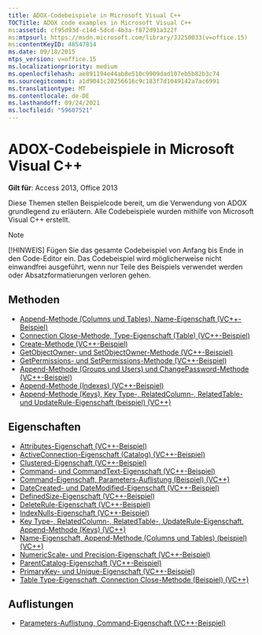 ```yaml
---
title: ADOX-Codebeispiele in Microsoft Visual C++
TOCTitle: ADOX code examples in Microsoft Visual C++
ms:assetid: cf95d93d-c14d-5dcd-4b3a-f872d91a322f
ms:mtpsurl: https://msdn.microsoft.com/library/JJ250033(v=office.15)
ms:contentKeyID: 48547814
ms.date: 09/18/2015
mtps_version: v=office.15
ms.localizationpriority: medium
ms.openlocfilehash: ae891194e44ab8e510c9909dad107eb5b82b3c74
ms.sourcegitcommit: a1d9041c20256616c9c183f7d1049142a7ac6991
ms.translationtype: MT
ms.contentlocale: de-DE
ms.lasthandoff: 09/24/2021
ms.locfileid: "59607521"
---
```

# <a name="adox-code-examples-in-microsoft-visual-c"></a>ADOX-Codebeispiele in Microsoft Visual C++

**Gilt für**: Access 2013, Office 2013

Diese Themen stellen Beispielcode bereit, um die Verwendung von ADOX grundlegend zu erläutern. Alle Codebeispiele wurden mithilfe von Microsoft Visual C++ erstellt.

> [!NOTE]
> [!HINWEIS] Fügen Sie das gesamte Codebeispiel von Anfang bis Ende in den Code-Editor ein. Das Codebeispiel wird möglicherweise nicht einwandfrei ausgeführt, wenn nur Teile des Beispiels verwendet werden oder Absatzformatierungen verloren gehen.

## <a name="methods"></a>Methoden

- [Append-Methode (Columns und Tables), Name-Eigenschaft (VC++-Beispiel)](columns-and-tables-append-methods-name-property-example-vc.md)
- [Connection Close-Methode, Type-Eigenschaft (Table) (VC++-Beispiel)](connection-close-method-table-type-property-example-vc.md)
- [Create-Methode (VC++-Beispiel)](create-method-example-vc.md)
- [GetObjectOwner- und SetObjectOwner-Methode (VC++-Beispiel)](getobjectowner-and-setobjectowner-methods-example-vc.md)
- [GetPermissions- und SetPermissions-Methode (VC++-Beispiel)](getpermissions-and-setpermissions-methods-example-vc.md)
- [Append-Methode (Groups und Users) und ChangePassword-Methode (VC++-Beispiel)](groups-and-users-append-changepassword-methods-example-vc.md)
- [Append-Methode (Indexes) (VC++-Beispiel)](indexes-append-method-example-vc.md)
- [Append-Methode (Keys), Key Type-, RelatedColumn-, RelatedTable- und UpdateRule-Eigenschaft (beispiel) (VC++)](keys-append-method-key-type-relatedcolumn-relatedtable-and-updaterule-properties-example-vc.md)

## <a name="properties"></a>Eigenschaften

- [Attributes-Eigenschaft (VC++-Beispiel)](attributes-property-example-vc.md)
- [ActiveConnection-Eigenschaft (Catalog) (VC++-Beispiel)](catalog-activeconnection-property-example-vc.md)
- [Clustered-Eigenschaft (VC++-Beispiel)](clustered-property-example-vc.md)
- [Command- und CommandText-Eigenschaft (VC++-Beispiel)](command-and-commandtext-properties-example-vc.md)
- [Command-Eigenschaft, Parameters-Auflistung (Beispiel) (VC++)](parameters-collection-command-property-example-vc.md)
- [DateCreated- und DateModified-Eigenschaft (VC++-Beispiel)](datecreated-and-datemodified-properties-example-vc.md)
- [DefinedSize-Eigenschaft (VC++-Beispiel)](definedsize-property-example-vc.md)
- [DeleteRule-Eigenschaft (VC++-Beispiel)](deleterule-property-example-vc.md)
- [IndexNulls-Eigenschaft (VC++-Beispiel)](indexnulls-property-example-vc.md)
- [Key Type-, RelatedColumn-, RelatedTable-, UpdateRule-Eigenschaft, Append-Methode (Keys) (VC++)](keys-append-method-key-type-relatedcolumn-relatedtable-and-updaterule-properties-example-vc.md)
- [Name-Eigenschaft, Append-Methode (Columns und Tables) (beispiel) (VC++)](columns-and-tables-append-methods-name-property-example-vc.md)
- [NumericScale- und Precision-Eigenschaft (VC++-Beispiel)](numericscale-and-precision-properties-example-vc.md)
- [ParentCatalog-Eigenschaft (VC++-Beispiel)](parentcatalog-property-example-vc.md)
- [PrimaryKey- und Unique-Eigenschaft (VC++-Beispiel)](primarykey-and-unique-properties-example-vc.md)
- [Table Type-Eigenschaft, Connection Close-Methode (Beispiel) (VC++)](connection-close-method-table-type-property-example-vc.md)

## <a name="collections"></a>Auflistungen

- [Parameters-Auflistung, Command-Eigenschaft (VC++-Beispiel)](parameters-collection-command-property-example-vc.md)

